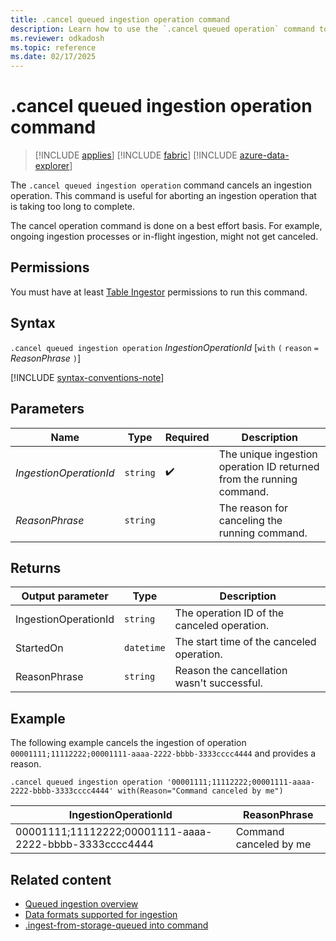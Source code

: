 ```yaml
---
title: .cancel queued ingestion operation command
description: Learn how to use the `.cancel queued operation` command to cancel a long-running operation.
ms.reviewer: odkadosh
ms.topic: reference
ms.date: 02/17/2025
---
```

# .cancel queued ingestion operation command

> [!INCLUDE [applies](../../includes/applies-to-version/applies.md)] [!INCLUDE [fabric](../../includes/applies-to-version/fabric.md)] [!INCLUDE [azure-data-explorer](../../includes/applies-to-version/azure-data-explorer.md)]

The `.cancel queued ingestion operation` command cancels an ingestion operation. This command is useful for aborting an ingestion operation that is taking too long to complete.

The cancel operation command is done on a best effort basis. For example, ongoing ingestion processes or in-flight ingestion, might not get canceled.

## Permissions

You must have at least [Table Ingestor](../../access-control/role-based-access-control.md) permissions to run this command.

## Syntax

`.cancel queued ingestion operation` *IngestionOperationId* [`with` `(` `reason` `=` *ReasonPhrase* `)`]

[!INCLUDE [syntax-conventions-note](../../includes/syntax-conventions-note.md)]

## Parameters

| Name | Type | Required | Description |
|--|--|--|--|
| *IngestionOperationId* | `string` |  :heavy_check_mark: | The unique ingestion operation ID returned from the running command.|
| *ReasonPhrase* | `string` | | The reason for canceling the running command.|

## Returns

|Output parameter |Type |Description|
|---|---|---|
|IngestionOperationId | `string` | The operation ID of the canceled operation.|
|StartedOn | `datetime` | The start time of the canceled operation. |
|ReasonPhrase | `string` | Reason the cancellation wasn't successful. |

## Example

The following example cancels the ingestion of operation `00001111;11112222;00001111-aaaa-2222-bbbb-3333cccc4444` and provides a reason.

```Kusto
.cancel queued ingestion operation '00001111;11112222;00001111-aaaa-2222-bbbb-3333cccc4444' with(Reason="Command canceled by me")
```

|IngestionOperationId|ReasonPhrase|
|---|---|
|00001111;11112222;00001111-aaaa-2222-bbbb-3333cccc4444|Command canceled by me|

## Related content

* [Queued ingestion overview](queued-ingestion-overview.md)
* [Data formats supported for ingestion](../../ingestion-supported-formats.md)
* [.ingest-from-storage-queued into command](ingest-from-storage-queued.md)

